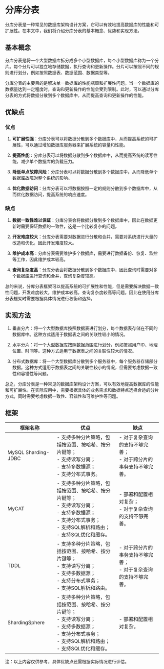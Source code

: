 # 分库分表

分库分表是一种常见的数据库架构设计方案，它可以有效地提高数据库的性能和可扩展性。在本文中，我们将介绍分库分表的基本概念、优势和实现方法。

## 基本概念

分库分表是将一个大型数据库拆分成多个小型数据库，每个小型数据库称为一个分片。每个分片可以独立地存储数据，执行查询和更新操作。分片可以按照不同的规则进行划分，例如按照数据表、数据范围、数据类型等。

分库分表的主要目的是解决单一数据库的性能瓶颈和扩展性问题。当一个数据库的数据量达到一定程度时，查询和更新操作的性能会受到限制。此时，可以通过分库分表的方式将数据分散到多个数据库中，从而提高查询和更新操作的性能。

## 优缺点

### 优点

1. **可扩展性强**：分库分表可以将数据分散到多个数据库中，从而提高系统的可扩展性，可以通过增加数据库服务器来扩展系统的容量和性能。

2. **提高性能**：分库分表可以将数据分散到多个数据库中，从而提高系统的读写性能，减少单个数据库的负载压力。

3. **降低单点故障风险**：分库分表可以将数据分散到多个数据库中，从而降低单个数据库故障对整个系统的影响。

4. **优化数据访问**：分库分表可以将数据按照一定的规则分散到多个数据库中，从而优化数据访问，提高系统的响应速度。

### 缺点

1. **数据一致性难以保证**：分库分表会将数据分散到多个数据库中，因此在数据更新时需要保证数据的一致性，这是一个比较复杂的问题。

2. **开发难度较大**：分库分表需要对数据进行分散和合并，需要对系统进行大量的改造和优化，因此开发难度较大。

3. **维护成本高**：分库分表需要维护多个数据库，需要进行数据备份、恢复、监控等工作，因此维护成本较高。

4. **查询复杂度高**：分库分表会将数据分散到多个数据库中，因此查询时需要对多个数据库进行查询和合并，查询复杂度较高。

总的来说，分库分表框架可以提高系统的可扩展性和性能，但是需要解决数据一致性问题，开发难度较大，维护成本较高，查询复杂度较高等问题。因此在使用分库分表框架时需要根据具体情况进行权衡和选择。

## 实现方法

1. 垂直分片：将一个大型数据库按照数据表进行划分，每个数据表存储在不同的数据库中。这种方式适用于数据表之间的关联性较小的情况。

2. 水平分片：将一个大型数据库按照数据范围进行划分，例如按照用户ID、地理位置、时间等。这种方式适用于数据表之间的关联性较大的情况。

3. 分布式数据库：将一个大型数据库分散到多个服务器中，每个服务器存储部分数据。这种方式适用于数据表之间的关联性较小的情况，但需要考虑数据一致性和容错性等问题。

总之，分库分表是一种常见的数据库架构设计方案，可以有效地提高数据库的性能和可扩展性。在实际应用中，需要根据具体的业务需求和数据特点选择合适的分片方式，同时需要考虑数据一致性、容错性和可维护性等问题。

## 框架

| 框架名称 | 优点 | 缺点 |
| --- | --- | --- |
| MySQL Sharding-JDBC | - 支持多种分片策略，包括按范围、按哈希、按分片键等；<br>- 支持读写分离；<br>- 支持多数据源；<br>- 支持分布式事务。 | - 对于复杂查询的支持不够完善；<br>- 对于跨分片的事务支持不够完善。 |
| MyCAT | - 支持多种分片策略，包括按范围、按哈希、按分片键等；<br>- 支持读写分离；<br>- 支持多数据源；<br>- 支持分布式事务；<br>- 支持SQL解析和路由；<br>- 支持SQL优化和缓存。 | - 部署和配置相对复杂；<br>- 对于复杂查询的支持不够完善。 |
| TDDL | - 支持多种分片策略，包括按范围、按哈希、按分片键等；<br>- 支持读写分离；<br>- 支持多数据源；<br>- 支持分布式事务；<br>- 支持SQL解析和路由。 | - 对于跨分片的事务支持不够完善；<br>- 对于复杂查询的支持不够完善。 |
| ShardingSphere | - 支持多种分片策略，包括按范围、按哈希、按分片键等；<br>- 支持读写分离；<br>- 支持多数据源；<br>- 支持分布式事务；<br>- 支持SQL解析和路由；<br>- 支持SQL优化和缓存。 | - 部署和配置相对复杂。 |

注：以上内容仅供参考，具体优缺点还需根据实际情况进行评估。